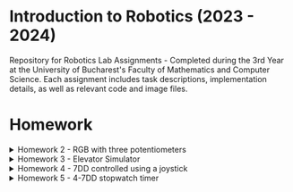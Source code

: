 # Introduction to Robotics (2023 - 2024)

Repository for Robotics Lab Assignments - Completed during the 3rd Year at the University of Bucharest's Faculty of Mathematics and Computer Science. Each assignment includes task descriptions, implementation details, as well as relevant code and image files.


# Homework
<details>
<summary>Homework 2 - RGB with three potentiometers</summary>

## Requirements

Use a separate potentiometer for controlling each color of the RGB LED: Red, Green, and Blue. This control must leverage digital electronics. Specifically, you need to read the potentiometer's value with Arduino and then write a mapped value to the LED pins.

## Photo of the circuit

![RGB LED](https://github.com/Ciocanesku/IntroductionToRobotics/assets/103603726/e1b534ac-20ef-4651-91b1-f876045eacea)

## Link for video

[Watch the video](https://www.youtube.com/shorts/guyWlb159wo)

## Code

```arduino
// declarare pini led
const int ledPinGreen = 8;
const int ledPinBlue = 9;
const int ledPinRed = 10;

//declarare pini potentiometre
const int potPinRed = A2;
const int potPinBlue = A1;
const int potPinGreen = A0;

//declarare valori led-uri
int redPinVal = 0;
int bluePinVal = 0;
int greenPinVal = 0;

//declarare valori potentiometre
int redPotVal = 0;
int bluePotVal = 0;
int greenPotVal = 0;

void setup() {

  Serial.begin(9600);
}

void loop() {
    //citire valori potentiometre
    redPotVal = analogRead(potPinRed);
    bluePotVal = analogRead(potPinBlue);
    greenPotVal = analogRead(potPinGreen);


    //scriere valori pini led cu functia map()
    redPinVal = map(redPotVal, 0, 1023, 0, 255); 
    greenPinVal = map(greenPotVal, 0, 1023, 0, 255); 
    bluePinVal = map(bluePotVal, 0, 1023, 0, 255);  

    //setare culori RGB
    analogWrite(ledPinRed,redPinVal);
    analogWrite(ledPinGreen,greenPinVal);
    analogWrite(ledPinBlue,bluePinVal);
}
```
</details>

<details>
  <summary>Homework 3 - Elevator Simulator</summary>

## Requirements
This project simulates a 3-floor elevator using the Arduino platform. It includes LED indicators, buttons for each floor, a buzzer for audio feedback, and implements a control system to manage elevator movements and user interactions.
- LED Indicators: Each of the 3 LEDs represents one of the 3 floors. The LED corresponding to the current floor lights up. An additional LED represents the elevator's operational state, blinking when the elevator is moving and remaining static when stationary.

- Buttons: Three buttons are implemented to simulate call buttons from the 3 floors. When pressed, the elevator simulates movement towards the pressed floor after a short interval (2-3 seconds).

- Buzzer: The buzzer provides audio feedback in the following scenarios:
  - Elevator arriving at the desired floor (something resembling a "cling").
  - Elevator doors closing and movement (split into two different sounds).

- State Change & Timers: The system handles state changes and timers. If the elevator is already at the desired floor, pressing the button for that floor has no effect. Otherwise, after a button press, the elevator waits for the doors to close and then moves to the corresponding floor. If the elevator is in movement, it either does nothing or stacks its decision (gets to the first programmed floor, opens the doors, waits, closes them, and then goes to the next desired floor).

- Debounce: Debounce is implemented for the buttons to avoid unintentional repeated button presses.

## Components
- 4 LEDs for floor indicators and elevator state
- 4 resistors, 3-220 ohm for floor LEDs and 1-330 ohm for elevator LED (they should be between 220-330, it just happened to have those 4 near me when I made the circuit)
- 3 push buttons for call buttons
- Buzzer for audio feedback

## Photo of the circuit
![ELEVATOR-SIMULATOR](https://github.com/Ciocanesku/IntroductionToRobotics/assets/103603726/b84ffb8b-ae7e-40e3-a5bd-a8ae528422d4)

## Video
[Watch the video](https://youtube.com/shorts/rlsuzNrGbUo)

## Code
```arduino
// Declare all the pins
const int pinButtonFirstFloor = 2;
const int pinButtonSecondFloor = 3;
const int pinButtonThirdFloor = 4;

const int pinLedFirstFloor = 8;
const int pinLedSecondFloor = 9;
const int pinLedThirdFloor = 10;
const int pinLedElevator = 11;

const int pinBuzzer = 13;

// Declare initial states
byte stateButtonFirstFloor = LOW;
byte stateButtonSecondFloor = LOW;
byte stateButtonThirdFloor = LOW;

byte stateLedFirstFloor = LOW;
byte stateLedSecondFloor = LOW;
byte stateLedThirdFloor = LOW;
byte stateLedElevator = LOW;

byte stateBuzzer = LOW;

// Declare the buzzer tone values
int buzzerToneClosing = 1000;
int buzzerToneMoving = 500;
int buzzerToneArriving = 2000;



// Variables for elevator state
int currentFloor = 1;  
int nextFloor = 1; 
int doorCloseTime = 0;  
const int doorCloseDuration = 2000;  
byte doorClose = false;
int ledElevatorBlinkTime = 500;
int ledElevatorLastBlinkTime = 0;

// Elevator level-switching variables
bool levelSwitching = false;
int levelSwitchEndTime = 0;
const int levelSwitchTime = 2000; 
const int arrivingTime = 100;
int arrivingTimeEnd = 0;
bool arrivedNextFloor = false;

// Button-press queue
const int maxQueueSize = 5;
int buttonPressQueue[maxQueueSize];  
int queueFront = 0;
int queueRear = 0;
int queueSize = 0;

// Debounce variables
const int time = 50;  
int lastTime = 0;

void setup() {
  pinMode(pinButtonFirstFloor, INPUT_PULLUP);
  pinMode(pinButtonSecondFloor, INPUT_PULLUP);
  pinMode(pinButtonThirdFloor, INPUT_PULLUP);

  pinMode(pinLedFirstFloor, OUTPUT);
  pinMode(pinLedSecondFloor, OUTPUT);
  pinMode(pinLedThirdFloor, OUTPUT);
  pinMode(pinLedElevator, OUTPUT);

  pinMode(pinBuzzer, OUTPUT);
}

void loop() {
// Read button states and apply the handleButtonPress function
  byte readingButtonFirstFloor = digitalRead(pinButtonFirstFloor);
  byte readingButtonSecondFloor = digitalRead(pinButtonSecondFloor);
  byte readingButtonThirdFloor = digitalRead(pinButtonThirdFloor);


  if (millis() - lastTime >= time) {  //debouncing line
    if (readingButtonFirstFloor != stateButtonFirstFloor) { //checking if any button is pressed, if it is, we add the value in the queue
      if (readingButtonFirstFloor == LOW) {
        addToQueue(1);
      }
      stateButtonFirstFloor = readingButtonFirstFloor;
      lastTime = millis();
    }

    if (readingButtonSecondFloor != stateButtonSecondFloor) {
      if (readingButtonSecondFloor == LOW) {
        addToQueue(2);
      }
      stateButtonSecondFloor = readingButtonSecondFloor;
      lastTime = millis();
    }

    if (readingButtonThirdFloor != stateButtonThirdFloor) {
      if (readingButtonThirdFloor == LOW) {
        addToQueue(3);
      }
      stateButtonThirdFloor = readingButtonThirdFloor;
      lastTime = millis();
    }
  }
   
   if(queueSize > 0 && !doorClose && !levelSwitching && !arrivedNextFloor){ //if we have elements in queue and we are not "using" the elevator we can go to the next button pressed 
    nextFloor = buttonPressQueue[queueFront];

    if (nextFloor != currentFloor)  // if the next floor is not the one we are currently at, we can start the trip
    {
      doorClose=true;
      currentFloor=nextFloor;
      levelSwitching = false;
      arrivedNextFloor = false;
      doorCloseTime = millis() + doorCloseDuration;
      levelSwitchEndTime = doorCloseTime + levelSwitchTime;
      arrivingTimeEnd = levelSwitchEndTime + arrivingTime;
      stateLedElevator = HIGH;
      digitalWrite(pinLedElevator, stateLedElevator);
    }
    
    removeFromQueue();
   }

  if(doorClose) //while the door is closing, we hear the sound
    {soundBuzzer(1);}

  if (doorClose && millis() >= doorCloseTime) {  //start timer for closing doors, turn all the leds off
    stateLedFirstFloor = LOW;
    stateLedSecondFloor = LOW;
    stateLedThirdFloor = LOW;
    digitalWrite(pinLedFirstFloor,stateLedFirstFloor);
    digitalWrite(pinLedSecondFloor,stateLedSecondFloor);
    digitalWrite(pinLedThirdFloor, stateLedSecondFloor);
    if (!levelSwitching) {
      levelSwitching = true;
    }
    doorClose= false;
    noTone(pinBuzzer);
  }

   if (levelSwitching && (millis() - ledElevatorLastBlinkTime >= ledElevatorBlinkTime)) { //led blinks while level switching
    ledElevatorLastBlinkTime = millis();
    digitalWrite(pinLedElevator, !digitalRead(pinLedElevator)); 
  }

  if(levelSwitching)
  {soundBuzzer(2);}

  if(levelSwitching && millis() >= levelSwitchEndTime) //end the transition
  {
    levelSwitching=false;
    if(!arrivedNextFloor)
      arrivedNextFloor = true;
    noTone(pinBuzzer);
  }

    if(!levelSwitching && !doorClose) //after the transition is made, we turn on the led for current level
  {
  digitalWrite(pinLedFirstFloor, currentFloor == 1 ? HIGH : LOW);
  digitalWrite(pinLedSecondFloor, currentFloor == 2 ? HIGH : LOW);
  digitalWrite(pinLedThirdFloor, currentFloor == 3 ? HIGH : LOW);
  }

  if(arrivedNextFloor) // check if arrived next floor to sound buzzer
    {
      soundBuzzer(3);
    }
  
    if(arrivedNextFloor && millis() >= arrivingTimeEnd) //end the transition
  {
    arrivedNextFloor = false;
    noTone(pinBuzzer);
  }


}


void addToQueue(int floor){  //function for adding elements to queue
  if (queueSize < maxQueueSize) {
    buttonPressQueue[queueRear] = floor;
    queueRear = queueRear + 1;
    queueSize++;
  }
}

void removeFromQueue(){  //function for removing 
  if(queueSize>0)
  {
    for(int i = queueFront; i<queueRear ; i++)
    {
      buttonPressQueue[i]=buttonPressQueue[i+1];
    }
    queueRear = queueRear-1;
    queueSize--;
  }
}

void soundBuzzer(int buzzerType) { //function for the two types of buzzers
  if (buzzerType == 1) {
    // sound moving
    tone(pinBuzzer, buzzerToneMoving, levelSwitchTime);
  }
  if (buzzerType == 2) {
    // sound door closing
    tone(pinBuzzer, buzzerToneClosing, doorCloseDuration);
  }
  if(buzzerType == 3){
    // sound arriving
    tone(pinBuzzer, buzzerToneArriving, arrivingTime);
  }
}
```

</details>

<details>
<summary>Homework 4 - 7DD controlled using a joystick</summary>

## Requirements
Use the joystick to control the position ofthe segment and ”draw” on the display.  The movement between segments should be natural, meaning they should jump from the current positiononly to neighbors, but without passing through ”walls”. The  initial  position  should  be  on  the  DP.  The  current position always blinks (irrespective of the fact that the segment is on or off).  Use the joystick to move from one position to neighbors (see table for corresponding movement).  Short pressing the button toggles the segmentstate  from  ON  to  OFF  or  from  OFF  to  ON.  Long  pressing  the  button resets the entire display by turning all the segments OFF and moving thecurrent position to the decimal point.

## Neighbors table
![image](https://github.com/Ciocanesku/IntroductionToRobotics/assets/103603726/f22934ff-6c4c-4878-ba37-badac2befa32)


## Components
- 7 digit display
- 8 resistors between 220-330 ohm
- Joystick

## Photo of the circuit
![7DD controlled with joystick](https://github.com/Ciocanesku/IntroductionToRobotics/assets/103603726/ec06d837-e228-4569-a9a5-9051916277b5)

## Electric scheme

![image](https://github.com/Ciocanesku/IntroductionToRobotics/assets/103603726/f143e25a-f292-4208-82ac-e084300916e9)


## Link for video

[Watch the video](https://youtu.be/z_FnSDS-nrg?si=n3D7EGPW7yPIr7tK)

## Code

```arduino
// declare all the pins
const int pinSW = 2; // digital pin connected to switch output
const int pinX = A0; // pin X output
const int pinY = A1; // pin Y output
byte swState = LOW;
int xValue = 0;
int yValue = 0;

// declare all the segments pins
const int segmentPinA = 12;
const int segmentPinB = 10;
const int segmentPinC = 9;
const int segmentPinD = 8;
const int segmentPinE = 7;
const int segmentPinF = 6;
const int segmentPinG = 5;
const int segmentPinDP = 4;
const int segSize = 8;
int currentSegmentIndex = 7; // start with the point


int segments[segSize] = {
  segmentPinA, segmentPinB, segmentPinC, segmentPinD, segmentPinE, segmentPinF, segmentPinG, segmentPinDP
};

const int trasholdRight = 620;
const int trasholdLeft = 420;
const int trasholdUp = 607;
const int trasholdDown = 407;

int movementMatrix[8][4] = {  // UP, DOWN, LEFT, RIGHT
  {-1, 6, 5, 1}, // a
  {0, 6, 5, -1}, // b
  {6, 3, 4, 7}, // c
  {6, -1, 4, 2}, // d
  {6, 3, -1, 2}, // e
  {0, 6, -1, 1}, // f
  {0, 3, -1, -1}, // g
  {-1, -1, 2, -1}, // dp
};

bool moving = false;

const int impossibleMove = -1;

const int blinkTime = 500;  // blink interval
unsigned long lastBlinkTime = 0;
bool segmentOn = false;

int holdSegments[9]; //array for storing the segments that are "clicked"
int holdSegmentsSize = -1;

byte buttonState = HIGH;    // current state of the button
byte lastButtonState = HIGH;  // previous state of the button
byte reading = LOW;
unsigned long buttonPressStartTime = 0;
const int resetTime = 2000;
unsigned long lastDebounceTime = 0;  // time of the last button state change
unsigned long debounceDelay = 50;  // debounce time in milliseconds


void setup() {
  // initialize all the pins
  pinMode(pinSW, INPUT_PULLUP);
  for (int i = 0; i < segSize; i++) {
    pinMode(segments[i], OUTPUT);
  }
  Serial.begin(9600);
}

void loop() {
  xValue = analogRead(pinX);
  yValue = analogRead(pinY);
  reading = digitalRead(pinSW);

  if (reading != lastButtonState) {
    lastDebounceTime = millis();  // update the last debounce time
  }

  if (millis() - lastDebounceTime > debounceDelay) {
    if (reading != buttonState) {
      buttonState = reading;

      if (buttonState == LOW) {
        if (buttonPressStartTime == 0) {
          buttonPressStartTime = millis();  // record the start time of button press
        }
      } else {
        if (millis() - buttonPressStartTime >= resetTime) {
          // if the button has been held for 2 seconds or more, reset calling clearHold()
          clearHold();
        } else {
          holdUnhold(currentSegmentIndex);
          Serial.print(currentSegmentIndex);
        }
        buttonPressStartTime = 0;  // reset the start time when the button is released
      }
    }
  }

  lastButtonState = reading;

  if (moving && xValue >= trasholdLeft && xValue <= trasholdRight && yValue >= trasholdDown && yValue <= trasholdUp) { //button is no more moving
    moving = !moving;
  }

  if (!moving) { //check to start the moving state, and get the next currentSegmentIndex from the moveMatrix
    if (xValue >= trasholdRight) {
      if (movementMatrix[currentSegmentIndex][3] != impossibleMove) { //move right
        currentSegmentIndex = movementMatrix[currentSegmentIndex][3];
      }
      moving = true;
    } else if (xValue <= trasholdLeft) { //move left
      if (movementMatrix[currentSegmentIndex][2] != impossibleMove) {
        currentSegmentIndex = movementMatrix[currentSegmentIndex][2];
      }
      moving = true;
    } else if (yValue <= trasholdDown) { //move down
      if (movementMatrix[currentSegmentIndex][0] != impossibleMove) {
        currentSegmentIndex = movementMatrix[currentSegmentIndex][0];
      }
      moving = true;
    } else if (yValue >= trasholdUp) { //move up
      if (movementMatrix[currentSegmentIndex][1] != impossibleMove) {
        currentSegmentIndex = movementMatrix[currentSegmentIndex][1];
      }
      moving = true;
    }
  }

  // reset all segments
  for (int i = 0; i < segSize; i++) {
    digitalWrite(segments[i], LOW);
  }

  if (segmentOn) {
    digitalWrite(segments[currentSegmentIndex], HIGH);
  }

  for (int i = 0; i <= holdSegmentsSize; i++) {
    if (currentSegmentIndex != holdSegments[i]) {
      digitalWrite(segments[holdSegments[i]], HIGH);
    }
  }

  if (millis() - lastBlinkTime >= blinkTime) { //used to make the current position blink
    lastBlinkTime = millis();
    segmentOn = !segmentOn;
  }
}

void holdUnhold(int i) { //function to add/remove elements from array
  int ok = 0;
  for (int j = 0; j <= holdSegmentsSize && ok == 0; j++) {
    if (holdSegments[j] == i) { //if already in the array, delete it from there
      removeFromHold(j);
      ok = 1;
    }
  }
  if (ok == 0) { // if not in the array, put it in
    holdSegmentsSize++;
    holdSegments[holdSegmentsSize] = i;
  }
}

void removeFromHold(int i) {
  for (int k = i; k < holdSegmentsSize; k++) {
    holdSegments[k] = holdSegments[k + 1];
  }
  holdSegmentsSize--;
}

void clearHold() { //function to reset the display
  holdSegmentsSize = -1;
  currentSegmentIndex = 7;
  for (int i = 0; i < segSize; i++) {
    digitalWrite(segments[i], LOW);
  }
}
```
</details>

<details>
<summary>Homework 5 - 4-7DD stopwatch timer </summary>

## Requirements

This project involves creating a stopwatch timer using a 4-digit 7-segment display and 3 buttons. The display initially shows "000.0," and the buttons have specific functions:

1. **Button 1 (Start/Pause):**
   - Starts or pauses the timer.

2. **Button 2 (Reset):**
   - Resets the timer if in pause mode.
   - Resets saved laps if in lap viewing mode.

3. **Button 3 (Save Lap):**
   - Saves lap times during counting mode, up to 4 laps.
   - Cycles through the last saved laps when pressed (up to 4 laps).

**Workflow:**
1. Display shows "000.0." Pressing Start initiates the timer.
2. During timer counting, pressing the lap button saves the timer value (up to 4 laps).
   - 5th press overrides the 1st saved lap.
   - Reset button has no effect during counting.
   - Pause button stops the timer.
3. In Pause mode, lap button is disabled. Reset button resets the display to "000.0."
4. After reset, pressing lap button cycles through saved laps.
   - Continuous pressing cycles laps continuously.
   - Reset button resets flags and timer to "000.0."

## Photo of the circuit

![image](https://github.com/Ciocanesku/IntroductionToRobotics/assets/103603726/443514bd-a8a0-4771-9a9d-bfa2b13de050)

## Electric Scheme

![image](https://github.com/Ciocanesku/IntroductionToRobotics/assets/103603726/2bda14c0-0e01-4f7c-abb6-ba2e0487d336)


## Link for video

[Watch the video](https://youtube.com/shorts/UBYtMDAq3_s)

## Code

```arduino
// Pin assignments for the shift register
const int latchPin = 11; // Pin connected to STCP of the shift register (Latch control)
const int clockPin = 10; // Pin connected to SHCP of the shift register (Clock)
const int dataPin = 12; // Pin connected to DS of the shift register (Data input)

// Pin assignments for controlling the common cathode/anode pins of the 7-segment digits
const int segD1 = 4;
const int segD2 = 5;
const int segD3 = 6;
const int segD4 = 7;

// Buttons Pins
const int buttonStartPin = 2;
const int buttonResetPin = 3;
const int buttonLapPin = 8;

// Size of the register in bits
const byte regSize = 8;

// Array to keep track of the digit control pins
int displayDigits[] = {segD1, segD2, segD3, segD4};
const int displayCount = 4; // Number of digits in the display

// Array representing the state of each bit in the shift register
byte registers[regSize];

// Array holding binary encodings for numbers and letters on a 7-segment display
const int encodingsNumber = 10;
byte byteEncodings[encodingsNumber] = {
    // Encoding for segments A through G and the decimal point (DP)
    // A B C D E F G DP
    B11111100, // 0
    B01100000, // 1
    B11011010, // 2
    B11110010, // 3
    B01100110, // 4
    B10110110, // 5
    B10111110, // 6
    B11100000, // 7
    B11111110, // 8
    B11110110  // 9
};

int activeDisplay = 0;

unsigned long currentSeconds = 0;
unsigned long currentTenthOfSeconds = 0;

unsigned long lastIncrement = 0;
unsigned long delayCount = 50; // Delay between updates (milliseconds)
unsigned long number = 0;      // The number being displayed
const int numberOf10thOfSecondsInMillisecond = 100;
const int tenPowerForGetting4Digits = 10000;

const int debounceDelay = 50; // Adjust as needed

byte readingButtonStart = HIGH;
byte readingButtonReset = HIGH;
byte readingButtonLap = HIGH;

byte stateButtonStart = HIGH;
byte stateButtonReset = HIGH;
byte stateButtonLap = HIGH;

byte activeButtonStart = LOW;
byte activeButtonReset = HIGH;
byte activeButtonLap = HIGH;

// Debounce variables
const int time = 50;  
unsigned long lastTime = 0;

const int printTime = 1000;
unsigned long lastPrintTime = 0;

unsigned long lastStopTime = 0;
unsigned long firstStopTime = 0;
unsigned long lastStartTime = 0;
unsigned long pauseStartTime = 0;
unsigned long elapsedTime = 0;

const int numberOfDigits = 10000;

int stopTimer=0;
const int lapsNumber=4;
unsigned long laps[lapsNumber];
int lapsIndex = -1;
int lapsViewMode = 0;
bool lapButtonPressed = false;
bool resetButtonPressed = false;
int lapDisplayIndex = -1;

unsigned long lastLapShow = 0;
unsigned long lapShowTime = 250;

void setup()
{
    // Initialize the digital pins connected to the shift register as outputs
    pinMode(latchPin, OUTPUT);
    pinMode(clockPin, OUTPUT);
    pinMode(dataPin, OUTPUT);
    pinMode(buttonStartPin, INPUT_PULLUP);
    pinMode(buttonResetPin, INPUT_PULLUP);
    pinMode(buttonLapPin, INPUT_PULLUP);

    // Initialize the digit control pins as outputs and turn them off
    for (int i = 0; i < displayCount; i++)
    {
        pinMode(displayDigits[i], OUTPUT);
        digitalWrite(displayDigits[i], LOW);
    }

    Serial.begin(9600);
}

void loop()
{
   debounce();

    // helperPrint();

    startPause();

    reset();

    lapAdder();

    lapOrTimer();



}

void writeReg(int digit)
{
    // Prepare to shift data by setting the latch pin low
    digitalWrite(latchPin, LOW);
    // Shift out the byte representing the current digit to the shift register
    shiftOut(dataPin, clockPin, MSBFIRST, digit);
    // Latch the data onto the output pins by setting the latch pin high
    digitalWrite(latchPin, HIGH);
}

void writeNumber(unsigned long nr)
{
    int currentDigit = 0;
    for (int i = displayCount - 1; i >= 0; i--)
    {
        currentDigit = nr % 10;
        nr = nr / 10;
        activateDisplay(i);
        writeReg(B00000000);
        if (i == 2) //scriu si punctul pe display 3
        {
            byteEncodings[currentDigit] += 1;
        }
        writeReg(byteEncodings[currentDigit]);
        if (i == 2)
        {
            byteEncodings[currentDigit] -= 1;
        }
        writeReg(B00000000);
    }
}

void activateDisplay(int displayNumber)
{
    // Turn off all digit control pins to avoid ghosting
    for (int i = 0; i < displayCount; i++)
    {
        digitalWrite(displayDigits[i], HIGH);
    }
    // Turn on the current digit control pin
    digitalWrite(displayDigits[displayNumber], LOW);
}

void debounce()
{
    readingButtonStart = digitalRead(buttonStartPin);
    readingButtonReset = digitalRead(buttonResetPin);
    readingButtonLap = digitalRead(buttonLapPin);
   if (millis() - lastTime >= time) {  //debouncing line
    if (readingButtonStart != stateButtonStart) { //checking if any button is pressed, if it is, we add the value in the queue
      if (readingButtonStart == LOW) {
        activeButtonStart=!activeButtonStart;
      }
      stateButtonStart = readingButtonStart;
      lastTime = millis();
    }

    if (readingButtonReset != stateButtonReset) {
      if (readingButtonReset == LOW && !activeButtonStart) {
        resetButtonPressed = true;
      }
      stateButtonReset = readingButtonReset;
      lastTime = millis();
    }

    if (readingButtonLap != stateButtonLap) {
      if (readingButtonLap == LOW) {
        lapButtonPressed = true;
      }
      stateButtonLap = readingButtonLap;
      lastTime = millis();
    }
  }
}

void helperPrint()
{
      if(millis() - lastPrintTime >=printTime)
    {
    // Print the states of debounced buttons for verification
    Serial.print("Button Start: ");
    Serial.println(activeButtonStart);
    Serial.print("Button Reset: ");
    Serial.println(activeButtonReset);
    Serial.print("Button Lap: ");
    Serial.println(activeButtonLap);
    Serial.println("---------------------");
    for(int i=0; i<4;i++)
      {Serial.print("LAP ");
      Serial.print(i);
      Serial.print(" : ");
      Serial.println(laps[i]);}
    lastPrintTime = millis();
    }
}

void startPause()
{
        if (activeButtonStart)
    {
        // Timer is activated, record the elapsed time
        elapsedTime = millis() - pauseStartTime;
        activeButtonReset = 0;
        lapsViewMode = 0;
    }

    if (!activeButtonStart)
    {
        // Timer is stopped, calculate the pause starting time
        pauseStartTime = millis() - elapsedTime;

    }
    number = elapsedTime / numberOf10thOfSecondsInMillisecond;
}

void reset()
{
  if(resetButtonPressed == 1 && activeButtonReset == HIGH)
  {
    resetLaps();
    resetButtonPressed = 0;
  }

  if(resetButtonPressed == 1 && activeButtonStart == LOW)
    {elapsedTime = 0;
     pauseStartTime = millis();
     activeButtonReset=1;
     resetButtonPressed = 0;
     lapDisplayIndex=-1;
    }
}

void addLap(int nr)
{
  lapsIndex++;
  laps[lapsIndex]=nr;
  if(lapsIndex == 3)
    lapsIndex = -1;
}

void resetLaps()
{
  lapsIndex = -1;
  for(int i=0 ; i<lapsNumber; i++)
    {
      laps[i]=0;
    }
}

void lapAdder()
{
      if(lapButtonPressed && activeButtonStart == 1)
    {
      addLap(number%numberOfDigits);
      lapButtonPressed = !lapButtonPressed;
    }
}

void lapOrTimer()
{
  if(lapButtonPressed == 1 && activeButtonReset && lapsViewMode == 0 )
    {
      lapsViewMode = 1;
      lapDisplayIndex = lapsIndex;
    }

    if(lapsViewMode)
    {
      if(stateButtonLap==LOW &&  millis()-lastLapShow >= lapShowTime)
      {
      lapButtonPressed = 0;
      lapDisplayIndex++;
      if(lapDisplayIndex == 4)
        lapDisplayIndex = 0;
      lastLapShow = millis();
      }
      writeNumber(laps[lapDisplayIndex]);
    }
    else
    {
      writeNumber(number);
    }
}


```
</details>


